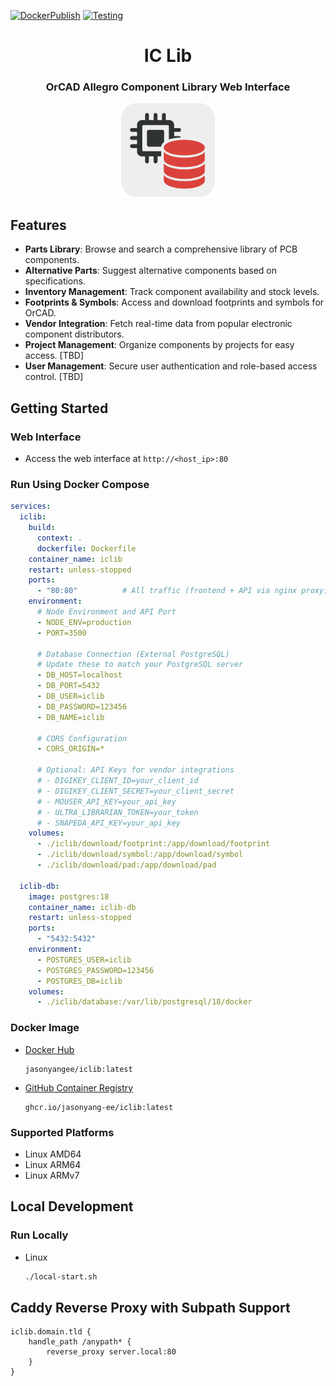 [![DockerPublish](https://github.com/jasonyang-ee/IC-Lib/actions/workflows/publish.yml/badge.svg)](https://github.com/jasonyang-ee/IC-Lib/actions/workflows/publish.yml)
[![Testing](https://github.com/jasonyang-ee/IC-Lib/actions/workflows/testing.yml/badge.svg)](https://github.com/jasonyang-ee/IC-Lib/actions/workflows/testing.yml)

<h1 align="center">IC Lib</h1>
<h3 align="center">OrCAD Allegro Component Library Web Interface</h3>
<p align="center"><img src="client/public/logo_400.png" alt="Logo" width="150" /></p>

## Features

- **Parts Library**: Browse and search a comprehensive library of PCB components.
- **Alternative Parts**: Suggest alternative components based on specifications.
- **Inventory Management**: Track component availability and stock levels.
- **Footprints & Symbols**: Access and download footprints and symbols for OrCAD.
- **Vendor Integration**: Fetch real-time data from popular electronic component distributors.
- **Project Management**: Organize components by projects for easy access. [TBD]
- **User Management**: Secure user authentication and role-based access control. [TBD]

## Getting Started

### Web Interface

- Access the web interface at `http://<host_ip>:80`

### Run Using Docker Compose

```yaml
services:
  iclib:
    build:
      context: .
      dockerfile: Dockerfile
    container_name: iclib
    restart: unless-stopped
    ports:
      - "80:80"          # All traffic (frontend + API via nginx proxy)
    environment:
      # Node Environment and API Port
      - NODE_ENV=production
      - PORT=3500
      
      # Database Connection (External PostgreSQL)
      # Update these to match your PostgreSQL server
      - DB_HOST=localhost
      - DB_PORT=5432
      - DB_USER=iclib
      - DB_PASSWORD=123456
      - DB_NAME=iclib
      
      # CORS Configuration
      - CORS_ORIGIN=*
      
      # Optional: API Keys for vendor integrations
      # - DIGIKEY_CLIENT_ID=your_client_id
      # - DIGIKEY_CLIENT_SECRET=your_client_secret
      # - MOUSER_API_KEY=your_api_key
      # - ULTRA_LIBRARIAN_TOKEN=your_token
      # - SNAPEDA_API_KEY=your_api_key
    volumes:
      - ./iclib/download/footprint:/app/download/footprint
      - ./iclib/download/symbol:/app/download/symbol
      - ./iclib/download/pad:/app/download/pad
  
  iclib-db:
    image: postgres:18
    container_name: iclib-db
    restart: unless-stopped
    ports:
      - "5432:5432"
    environment:
      - POSTGRES_USER=iclib
      - POSTGRES_PASSWORD=123456
      - POSTGRES_DB=iclib
    volumes:
      - ./iclib/database:/var/lib/postgresql/18/docker
```

### Docker Image

- [Docker Hub](https://hub.docker.com/r/jasonyangee/iclib)

  ```
  jasonyangee/iclib:latest
  ```

- [GitHub Container Registry](https://github.com/jasonyang-ee/iclib/pkgs/container/iclib)

  ```
  ghcr.io/jasonyang-ee/iclib:latest
  ```

### Supported Platforms

- Linux AMD64
- Linux ARM64
- Linux ARMv7


## Local Development

### Run Locally

- Linux

  ```bash
  ./local-start.sh
  ```


## Caddy Reverse Proxy with Subpath Support

```
iclib.domain.tld {
	handle_path /anypath* {
		reverse_proxy server.local:80
	}
}
```